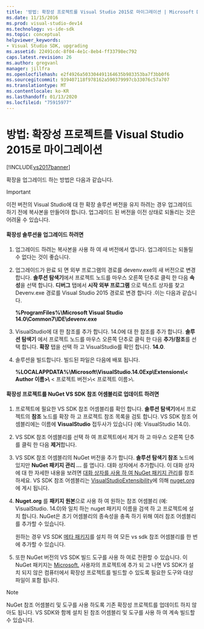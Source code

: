```yaml
---
title: '방법: 확장성 프로젝트를 Visual Studio 2015로 마이그레이션 | Microsoft Docs'
ms.date: 11/15/2016
ms.prod: visual-studio-dev14
ms.technology: vs-ide-sdk
ms.topic: conceptual
helpviewer_keywords:
- Visual Studio SDK, upgrading
ms.assetid: 22491cdc-8f04-4e1c-8eb4-ff33798ec792
caps.latest.revision: 26
ms.author: gregvanl
manager: jillfra
ms.openlocfilehash: e2f4926a503304491164635b983353ba7f3bb0f6
ms.sourcegitcommit: 939407118f978162a590379997cb33076c57a707
ms.translationtype: MT
ms.contentlocale: ko-KR
ms.lasthandoff: 01/13/2020
ms.locfileid: "75915977"
---
```

# <a name="how-to-migrate-extensibility-projects-to-visual-studio-2015"></a>방법: 확장성 프로젝트를 Visual Studio 2015로 마이그레이션
[!INCLUDE[vs2017banner](../includes/vs2017banner.md)]

확장을 업그레이드 하는 방법은 다음과 같습니다.  
  
> [!IMPORTANT]
> 이전 버전의 Visual Studio에 대 한 확장 솔루션 버전을 유지 하려는 경우 업그레이드 하기 전에 복사본을 만들어야 합니다. 업그레이드 된 버전을 이전 상태로 되돌리는 것은 어려울 수 있습니다.  
  
#### <a name="to-upgrade-an-extensibility-solution"></a>확장성 솔루션을 업그레이드 하려면  
  
1. 업그레이드 하려는 복사본을 사용 하 여 새 버전에서 엽니다. 업그레이드는 되돌릴 수 없다는 것이 좋습니다.  
  
2. 업그레이드가 완료 되 면 외부 프로그램의 경로를 devenv.exe의 새 버전으로 변경 합니다. **솔루션 탐색기**에서 프로젝트 노드를 마우스 오른쪽 단추로 클릭 한 다음 **속성**을 선택 합니다. **디버그** 탭에서 **시작 외부 프로그램** 으로 텍스트 상자를 찾고 Devenv.exe 경로를 Visual Studio 2015 경로로 변경 합니다 .이는 다음과 같습니다.  
  
     **%ProgramFiles%\Microsoft Visual Studio 14.0\Common7\IDE\devenv.exe**  
  
3. VisualStudio에 대 한 참조를 추가 합니다. 14.0에 대 한 참조를 추가 합니다. **솔루션 탐색기** 에서 프로젝트 노드를 마우스 오른쪽 단추로 클릭 한 다음 **추가/참조**를 선택 합니다. **확장** 탭을 선택 하 고 VisualStudio를 확인 합니다. **14.0**.  
  
4. 솔루션을 빌드합니다. 빌드된 파일은 다음에 배포 됩니다.  
  
     **%LOCALAPPDATA%\Microsoft\VisualStudio.14.0Exp\Extensions\\< Author 이름\>\\** < 프로젝트 버전\>\\< 프로젝트 이름\>\\.  
  
#### <a name="to-update-an-extensibility-project-to-nuget-vs-sdk-reference-assemblies"></a>확장성 프로젝트를 NuGet VS SDK 참조 어셈블리로 업데이트 하려면  
  
1. 프로젝트에 필요한 VS SDK 참조 어셈블리를 확인 합니다.  **솔루션 탐색기**에서 프로젝트의 **참조** 노드를 확장 하 고 프로젝트 참조 목록을 검토 합니다.  VS SDK 참조 어셈블리에는 이름에 **VisualStudio** 접두사가 있습니다 (예: VisualStudio 14.0).  
  
2. VS SDK 참조 어셈블리를 선택 하 여 프로젝트에서 제거 하 고 마우스 오른쪽 단추를 클릭 한 다음 **제거**합니다.  
  
3. VS SDK 참조 어셈블리의 NuGet 버전을 추가 합니다.  **솔루션 탐색기 참조** 노드에 있지만 **NuGet 패키지 관리 ...** 를 엽니다. 대화 상자에서 추가합니다.  이 대화 상자에 대 한 자세한 내용을 보려면 [대화 상자를 사용 하 여 NuGet 패키지 관리](/nuget/consume-packages/install-use-packages-visual-studio)를 참조 하세요. VS SDK 참조 어셈블리는 [VisualStudioExtensibility](https://www.nuget.org/profiles/VisualStudioExtensibility)에 의해 [nuget.org](https://www.nuget.org/) 에 게시 됩니다.  
  
4. **Nuget.org** 를 **패키지 원본**으로 사용 하 여 원하는 참조 어셈블리 (예: VisualStudio. 14.0)와 일치 하는 nuget 패키지 이름을 검색 하 고 프로젝트에 설치 합니다.  NuGet은 초기 어셈블리의 종속성을 충족 하기 위해 여러 참조 어셈블리를 추가할 수 있습니다.  
  
     원하는 경우 VS SDK [메타 패키지](https://www.nuget.org/packages/VSSDK_Reference_Assemblies)를 설치 하 여 모든 vs sdk 참조 어셈블리를 한 번에 추가할 수 있습니다.  
  
5. 또한 NuGet 버전의 VS SDK 빌드 도구를 사용 하 여로 전환할 수 있습니다. 이 NuGet 패키지는 [Microsoft.](https://www.nuget.org/packages/Microsoft.VSSDK.BuildTools) 사용자의 프로젝트에 추가 되 고 나면 VS SDK가 설치 되지 않은 컴퓨터에서 확장성 프로젝트를 빌드할 수 있도록 필요한 도구와 대상 파일이 포함 됩니다.  
  
> [!NOTE]
> NuGet 참조 어셈블리 및 도구를 사용 하도록 기존 확장성 프로젝트를 업데이트 하지 않아도 됩니다.  VS SDK와 함께 설치 된 참조 어셈블리 및 도구를 사용 하 여 계속 빌드할 수 있습니다.
